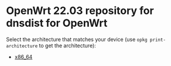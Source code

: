 OpenWrt 22.03 repository for dnsdist for OpenWrt
========

Select the architecture that matches your device (use `opkg print-architecture` to get the architecture):

* [x86_64](x86_64/)
